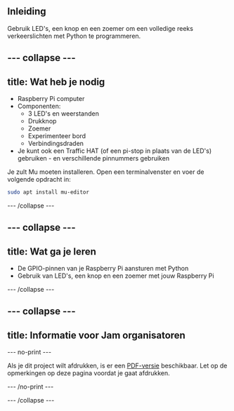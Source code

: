 ## Inleiding

Gebruik LED's, een knop en een zoemer om een ​​volledige reeks verkeerslichten met Python te programmeren.

--- collapse ---
---
title: Wat heb je nodig
---

- Raspberry Pi computer
- Componenten: 
  - 3 LED's en weerstanden
  - Drukknop
  - Zoemer
  - Experimenteer bord
  - Verbindingsdraden
- Je kunt ook een Traffic HAT (of een pi-stop in plaats van de LED's) gebruiken - en verschillende pinnummers gebruiken

Je zult Mu moeten installeren. Open een terminalvenster en voer de volgende opdracht in:

```bash
sudo apt install mu-editor
```

--- /collapse ---

--- collapse ---
---
title: Wat ga je leren
---

- De GPIO-pinnen van je Raspberry Pi aansturen met Python
- Gebruik van LED's, een knop en een zoemer met jouw Raspberry Pi

--- /collapse ---

--- collapse ---
---
title: Informatie voor Jam organisatoren
---

--- no-print ---

Als je dit project wilt afdrukken, is er een [PDF-versie](https://github.com/raspberrypilearning/jam-worksheets/raw/master/pdf/Interactive-Traffic-Lights-Python.pdf) beschikbaar. Let op de opmerkingen op deze pagina voordat je gaat afdrukken.

--- /no-print ---

--- /collapse ---